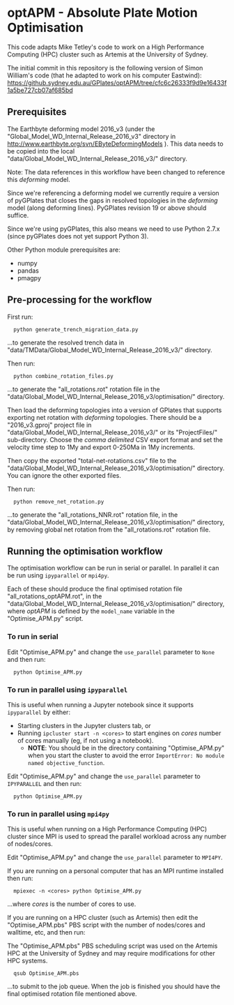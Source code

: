# optAPM - Absolute Plate Motion Optimisation

This code adapts Mike Tetley's code to work on a High Performance Computing (HPC) cluster such as Artemis at the University of Sydney.

The initial commit in this repository is the following version of Simon William's code (that he adapted to work on his computer Eastwind):
https://github.sydney.edu.au/GPlates/optAPM/tree/cfc6c26333f9d9e16433f1a5be727cb07af685bd

## Prerequisites

The Earthbyte deforming model 2016_v3 (under the "Global_Model_WD_Internal_Release_2016_v3" directory in http://www.earthbyte.org/svn/EByteDeformingModels ).
This data needs to be copied into the local "data/Global_Model_WD_Internal_Release_2016_v3/" directory.

Note: The data references in this workflow have been changed to reference this *deforming* model.

Since we're referencing a deforming model we currently require a version of pyGPlates that closes the gaps in resolved topologies in the *deforming* model (along deforming lines).
PyGPlates revision 19 or above should suffice.

Since we're using pyGPlates, this also means we need to use Python 2.7.x (since pyGPlates does not yet support Python 3).

Other Python module prerequisites are:

* numpy
* pandas
* pmagpy

## Pre-processing for the workflow

First run:

```
  python generate_trench_migration_data.py
```

...to generate the resolved trench data in "data/TMData/Global_Model_WD_Internal_Release_2016_v3/" directory.

Then run:

```
  python combine_rotation_files.py
```

...to generate the "all_rotations.rot" rotation file in the "data/Global_Model_WD_Internal_Release_2016_v3/optimisation/" directory.

Then load the deforming topologies into a version of GPlates that supports exporting net rotation with *deforming* topologies.
There should be a "2016_v3.gproj" project file in "data/Global_Model_WD_Internal_Release_2016_v3/" or its "ProjectFiles/" sub-directory.
Choose the *comma delimited* CSV export format and set the velocity time step to 1My and export 0-250Ma in 1My increments.

Then copy the exported "total-net-rotations.csv" file to the "data/Global_Model_WD_Internal_Release_2016_v3/optimisation/" directory.
You can ignore the other exported files.

Then run:

```
  python remove_net_rotation.py
```

...to generate the "all_rotations_NNR.rot" rotation file, in the "data/Global_Model_WD_Internal_Release_2016_v3/optimisation/" directory,
by removing global net rotation from the "all_rotations.rot" rotation file.

## Running the optimisation workflow

The optimisation workflow can be run in serial or parallel. In parallel it can be run using `ipyparallel` or `mpi4py`.

Each of these should produce the final optimised rotation file "all_rotations_optAPM<model>.rot",
in the "data/Global_Model_WD_Internal_Release_2016_v3/optimisation/" directory, where *optAPM<model>* is defined
by the `model_name` variable in the "Optimise_APM.py" script.

### To run in serial

Edit "Optimise_APM.py" and change the `use_parallel` parameter to `None` and then run:

```
  python Optimise_APM.py
```

### To run in parallel using `ipyparallel`

This is useful when running a Jupyter notebook since it supports `ipyparallel` by either:

* Starting clusters in the Jupyter clusters tab, or
* Running `ipcluster start -n <cores>` to start engines on *cores* number of cores manually (eg, if not using a notebook).
  * **NOTE**: You should be in the directory containing "Optimise_APM.py" when you start the cluster
    to avoid the error `ImportError: No module named objective_function`.

Edit "Optimise_APM.py" and change the `use_parallel` parameter to `IPYPARALLEL` and then run:

```
  python Optimise_APM.py
```

### To run in parallel using `mpi4py`

This is useful when running on a High Performance Computing (HPC) cluster since MPI is used to
spread the parallel workload across any number of nodes/cores.

Edit "Optimise_APM.py" and change the `use_parallel` parameter to `MPI4PY`.

If you are running on a personal computer that has an MPI runtime installed then run:

```
  mpiexec -n <cores> python Optimise_APM.py
```

...where *cores* is the number of cores to use.

If you are running on a HPC cluster (such as Artemis) then edit the "Optimise_APM.pbs" PBS script with
the number of nodes/cores and walltime, etc, and then run:

The "Optimise_APM.pbs" PBS scheduling script was used on the Artemis HPC at the University of Sydney and
may require modifications for other HPC systems.

```
  qsub Optimise_APM.pbs
```

...to submit to the job queue. When the job is finished you should have the final optimised rotation file mentioned above.
